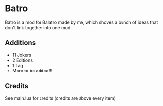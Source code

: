 # Batro
Batro is a mod for Balatro made by me, which shoves a bunch of ideas that don't link together into one mod.
## Additions
- 11 Jokers
- 2 Editions
- 1 Tag
- More to be added!!!
## Credits
See main.lua for credits (credits are above every item)
